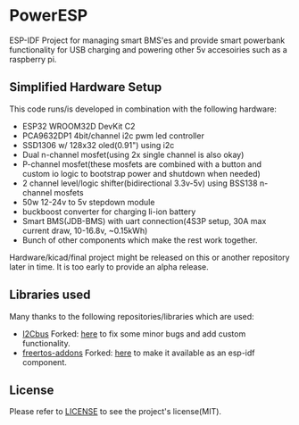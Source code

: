 # PowerESP

ESP-IDF Project for managing smart BMS'es and provide smart powerbank functionality for USB charging and powering other 5v accesoiries such as a raspberry pi.

## Simplified Hardware Setup

This code runs/is developed in combination with the following hardware:
- ESP32 WROOM32D DevKit C2
- PCA9632DP1 4bit/channel i2c pwm led controller
- SSD1306 w/ 128x32 oled(0.91") using i2c
- Dual n-channel mosfet(using 2x single channel is also okay)
- P-channel mosfet(these mosfets are combined with a button and custom io logic to bootstrap power and shutdown when needed)
- 2 channel level/logic shifter(bidirectional 3.3v-5v) using BSS138 n-channel mosfets
- 50w 12-24v to 5v stepdown module
- buckboost converter for charging li-ion battery
- Smart BMS(JDB-BMS) with uart connection(4S3P setup, 30A max current draw, 10-16.8v, ~0.15kWh)
- Bunch of other components which make the rest work together.

Hardware/kicad/final project might be released on this or another repository later in time. It is too early to provide an alpha release.

## Libraries used

Many thanks to the following repositories/libraries which are used:
- [I2Cbus](https://github.com/natanaeljr/esp32-I2Cbus) Forked: [here](https://github.com/Camphul/esp32-I2Cbus) to fix some minor bugs and add custom functionality.
- [freertos-addons](https://github.com/michaelbecker/freertos-addons) Forked: [here](https://github.com/Camphul/freertos-addons) to make it available as an esp-idf component.

## License

Please refer to [LICENSE](LICENSE) to see the project's license(MIT).
